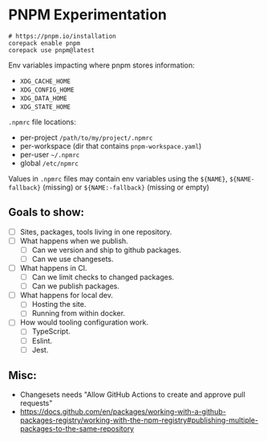 # PNPM Experimentation

```shell
# https://pnpm.io/installation
corepack enable pnpm
corepack use pnpm@latest
```

Env variables impacting where pnpm stores information:

- `XDG_CACHE_HOME`
- `XDG_CONFIG_HOME`
- `XDG_DATA_HOME`
- `XDG_STATE_HOME`

`.npmrc` file locations:

- per-project `/path/to/my/project/.npmrc`
- per-workspace (dir that contains `pnpm-workspace.yaml`)
- per-user `~/.npmrc`
- global `/etc/npmrc`

Values in `.npmrc` files may contain env variables using the `${NAME}`, `${NAME-fallback}` (missing) or `${NAME:-fallback}` (missing or empty)

## Goals to show:

- [ ] Sites, packages, tools living in one repository.
- [ ] What happens when we publish.
  - [ ] Can we version and ship to github packages.
  - [ ] Can we use changesets.
- [ ] What happens in CI.
  - [ ] Can we limit checks to changed packages.
  - [ ] Can we publish packages.
- [ ] What happens for local dev.
  - [ ] Hosting the site.
  - [ ] Running from within docker.
- [ ] How would tooling configuration work.
  - [ ] TypeScript.
  - [ ] Eslint.
  - [ ] Jest.

## Misc:

- Changesets needs "Allow GitHub Actions to create and approve pull requests"
- https://docs.github.com/en/packages/working-with-a-github-packages-registry/working-with-the-npm-registry#publishing-multiple-packages-to-the-same-repository
